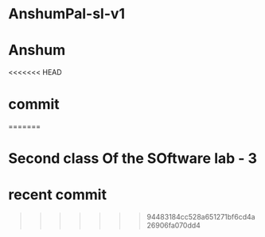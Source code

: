 # AnshumPal-sl-v1
# Anshum 
<<<<<<< HEAD
# commit 
=======
# Second class Of the SOftware lab - 3 
# recent commit

>>>>>>> 94483184cc528a651271bf6cd4a26906fa070dd4

